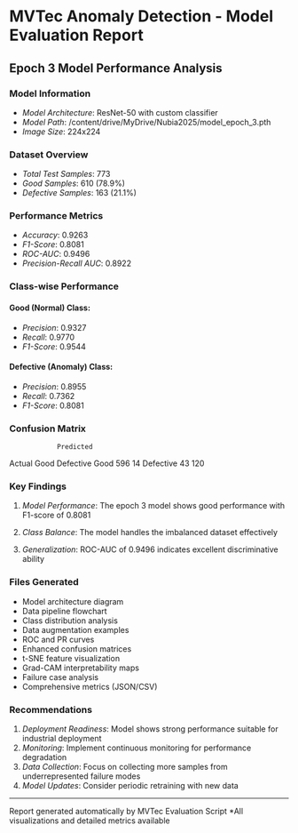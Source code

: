 # MVTec Anomaly Detection - Model Evaluation Report
## Epoch 3 Model Performance Analysis

### Model Information
- *Model Architecture*: ResNet-50 with custom classifier
- *Model Path*: /content/drive/MyDrive/Nubia2025/model_epoch_3.pth
- *Image Size*: 224x224

### Dataset Overview
- *Total Test Samples*: 773
- *Good Samples*: 610 (78.9%)
- *Defective Samples*: 163 (21.1%)


### Performance Metrics
- *Accuracy*: 0.9263
- *F1-Score*: 0.8081
- *ROC-AUC*: 0.9496
- *Precision-Recall AUC*: 0.8922

### Class-wise Performance
#### Good (Normal) Class:
- *Precision*: 0.9327
- *Recall*: 0.9770
- *F1-Score*: 0.9544

#### Defective (Anomaly) Class:
- *Precision*: 0.8955
- *Recall*: 0.7362
- *F1-Score*: 0.8081

### Confusion Matrix

                Predicted
Actual      Good  Defective
Good         596        14
Defective     43       120


### Key Findings
1. *Model Performance*: The epoch 3 model shows good performance with F1-score of 0.8081

2. *Class Balance*: The model handles the imbalanced dataset effectively

3. *Generalization*: ROC-AUC of 0.9496 indicates excellent discriminative ability

### Files Generated
- Model architecture diagram
- Data pipeline flowchart  
- Class distribution analysis
- Data augmentation examples
- ROC and PR curves
- Enhanced confusion matrices
- t-SNE feature visualization
- Grad-CAM interpretability maps
- Failure case analysis
- Comprehensive metrics (JSON/CSV)

### Recommendations
1. *Deployment Readiness*: Model shows strong performance suitable for industrial deployment
2. *Monitoring*: Implement continuous monitoring for performance degradation
3. *Data Collection*: Focus on collecting more samples from underrepresented failure modes
4. *Model Updates*: Consider periodic retraining with new data

---
Report generated automatically by MVTec Evaluation Script
*All visualizations and detailed metrics available